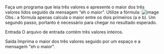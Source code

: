Faça um programa que leia três valores e apresente o maior dos três valores lidos seguido da mensagem “eh o maior”. Utilize a fórmula:
![image](https://user-images.githubusercontent.com/104272042/164989731-9f350e93-03fc-431d-98ae-48428ca78ea1.png)
Obs.: a fórmula apenas calcula o maior entre os dois primeiros (a e b). Um segundo passo, portanto é necessário para chegar no resultado esperado.

Entrada
O arquivo de entrada contém três valores inteiros.

Saída
Imprima o maior dos três valores seguido por um espaço e a mensagem "eh o maior".
